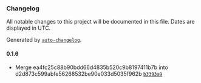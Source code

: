 ### Changelog

All notable changes to this project will be documented in this file. Dates are displayed in UTC.

Generated by [`auto-changelog`](https://github.com/CookPete/auto-changelog).

#### 0.1.6

- Merge ea4fc25c88b90bdd66d4835b520c9b8197411b7b into d2d873c599abfe56268532be90e033d5035f962b [`b3393a9`](https://github.com/alfchee/versioning-with-actions/commit/b3393a923179a12507cb8fcd4dac7588081b1c9d)
